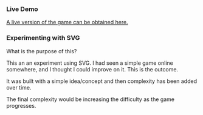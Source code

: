 ### Live Demo

[A live version of the game can be obtained here.](https://bkspurgeon.github.io/box-game/)

### Experimenting with SVG

What is the purpose of this?

This an an experiment using SVG. I had seen a simple game online somewhere, and I thought I could improve on it. This is the outcome.

It was built with a simple idea/concept and then complexity has been added over time.

The final complexity would be increasing the difficulty as the game progresses.

